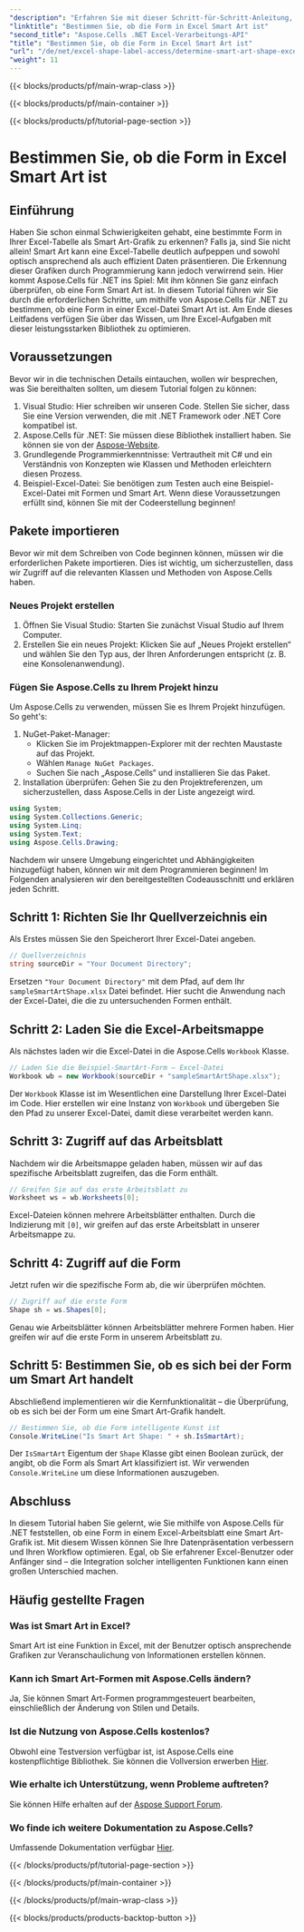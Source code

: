 ```yaml
---
"description": "Erfahren Sie mit dieser Schritt-für-Schritt-Anleitung, wie Sie mit Aspose.Cells für .NET ganz einfach prüfen, ob eine Form in Excel Smart Art ist. Perfekt für die Automatisierung von Excel-Aufgaben."
"linktitle": "Bestimmen Sie, ob die Form in Excel Smart Art ist"
"second_title": "Aspose.Cells .NET Excel-Verarbeitungs-API"
"title": "Bestimmen Sie, ob die Form in Excel Smart Art ist"
"url": "/de/net/excel-shape-label-access/determine-smart-art-shape-excel/"
"weight": 11
---
```


{{< blocks/products/pf/main-wrap-class >}}

{{< blocks/products/pf/main-container >}}

{{< blocks/products/pf/tutorial-page-section >}}

# Bestimmen Sie, ob die Form in Excel Smart Art ist

## Einführung
Haben Sie schon einmal Schwierigkeiten gehabt, eine bestimmte Form in Ihrer Excel-Tabelle als Smart Art-Grafik zu erkennen? Falls ja, sind Sie nicht allein! Smart Art kann eine Excel-Tabelle deutlich aufpeppen und sowohl optisch ansprechend als auch effizient Daten präsentieren. Die Erkennung dieser Grafiken durch Programmierung kann jedoch verwirrend sein. Hier kommt Aspose.Cells für .NET ins Spiel: Mit ihm können Sie ganz einfach überprüfen, ob eine Form Smart Art ist. 
In diesem Tutorial führen wir Sie durch die erforderlichen Schritte, um mithilfe von Aspose.Cells für .NET zu bestimmen, ob eine Form in einer Excel-Datei Smart Art ist. Am Ende dieses Leitfadens verfügen Sie über das Wissen, um Ihre Excel-Aufgaben mit dieser leistungsstarken Bibliothek zu optimieren.
## Voraussetzungen
Bevor wir in die technischen Details eintauchen, wollen wir besprechen, was Sie bereithalten sollten, um diesem Tutorial folgen zu können:
1. Visual Studio: Hier schreiben wir unseren Code. Stellen Sie sicher, dass Sie eine Version verwenden, die mit .NET Framework oder .NET Core kompatibel ist.
2. Aspose.Cells für .NET: Sie müssen diese Bibliothek installiert haben. Sie können sie von der [Aspose-Website](https://releases.aspose.com/cells/net/).
3. Grundlegende Programmierkenntnisse: Vertrautheit mit C# und ein Verständnis von Konzepten wie Klassen und Methoden erleichtern diesen Prozess.
4. Beispiel-Excel-Datei: Sie benötigen zum Testen auch eine Beispiel-Excel-Datei mit Formen und Smart Art.
Wenn diese Voraussetzungen erfüllt sind, können Sie mit der Codeerstellung beginnen!
## Pakete importieren
Bevor wir mit dem Schreiben von Code beginnen können, müssen wir die erforderlichen Pakete importieren. Dies ist wichtig, um sicherzustellen, dass wir Zugriff auf die relevanten Klassen und Methoden von Aspose.Cells haben.
### Neues Projekt erstellen
1. Öffnen Sie Visual Studio:
   Starten Sie zunächst Visual Studio auf Ihrem Computer.
2. Erstellen Sie ein neues Projekt:
   Klicken Sie auf „Neues Projekt erstellen“ und wählen Sie den Typ aus, der Ihren Anforderungen entspricht (z. B. eine Konsolenanwendung).
### Fügen Sie Aspose.Cells zu Ihrem Projekt hinzu
Um Aspose.Cells zu verwenden, müssen Sie es Ihrem Projekt hinzufügen. So geht's:
1. NuGet-Paket-Manager:
   - Klicken Sie im Projektmappen-Explorer mit der rechten Maustaste auf das Projekt.
   - Wählen `Manage NuGet Packages`.
   - Suchen Sie nach „Aspose.Cells“ und installieren Sie das Paket.
2. Installation überprüfen:
   Gehen Sie zu den Projektreferenzen, um sicherzustellen, dass Aspose.Cells in der Liste angezeigt wird. 
```csharp
using System;
using System.Collections.Generic;
using System.Linq;
using System.Text;
using Aspose.Cells.Drawing;
```
Nachdem wir unsere Umgebung eingerichtet und Abhängigkeiten hinzugefügt haben, können wir mit dem Programmieren beginnen! Im Folgenden analysieren wir den bereitgestellten Codeausschnitt und erklären jeden Schritt.
## Schritt 1: Richten Sie Ihr Quellverzeichnis ein
Als Erstes müssen Sie den Speicherort Ihrer Excel-Datei angeben.
```csharp
// Quellverzeichnis
string sourceDir = "Your Document Directory";
```
Ersetzen `"Your Document Directory"` mit dem Pfad, auf dem Ihr `sampleSmartArtShape.xlsx` Datei befindet. Hier sucht die Anwendung nach der Excel-Datei, die die zu untersuchenden Formen enthält.
## Schritt 2: Laden Sie die Excel-Arbeitsmappe
Als nächstes laden wir die Excel-Datei in die Aspose.Cells `Workbook` Klasse.
```csharp
// Laden Sie die Beispiel-SmartArt-Form – Excel-Datei
Workbook wb = new Workbook(sourceDir + "sampleSmartArtShape.xlsx");
```
Der `Workbook` Klasse ist im Wesentlichen eine Darstellung Ihrer Excel-Datei im Code. Hier erstellen wir eine Instanz von `Workbook` und übergeben Sie den Pfad zu unserer Excel-Datei, damit diese verarbeitet werden kann.
## Schritt 3: Zugriff auf das Arbeitsblatt
Nachdem wir die Arbeitsmappe geladen haben, müssen wir auf das spezifische Arbeitsblatt zugreifen, das die Form enthält.
```csharp
// Greifen Sie auf das erste Arbeitsblatt zu
Worksheet ws = wb.Worksheets[0];
```
Excel-Dateien können mehrere Arbeitsblätter enthalten. Durch die Indizierung mit `[0]`, wir greifen auf das erste Arbeitsblatt in unserer Arbeitsmappe zu. 
## Schritt 4: Zugriff auf die Form
Jetzt rufen wir die spezifische Form ab, die wir überprüfen möchten.
```csharp
// Zugriff auf die erste Form
Shape sh = ws.Shapes[0];
```
Genau wie Arbeitsblätter können Arbeitsblätter mehrere Formen haben. Hier greifen wir auf die erste Form in unserem Arbeitsblatt zu. 
## Schritt 5: Bestimmen Sie, ob es sich bei der Form um Smart Art handelt
Abschließend implementieren wir die Kernfunktionalität – die Überprüfung, ob es sich bei der Form um eine Smart Art-Grafik handelt.
```csharp
// Bestimmen Sie, ob die Form intelligente Kunst ist
Console.WriteLine("Is Smart Art Shape: " + sh.IsSmartArt);
```
Der `IsSmartArt` Eigentum der `Shape` Klasse gibt einen Boolean zurück, der angibt, ob die Form als Smart Art klassifiziert ist. Wir verwenden `Console.WriteLine` um diese Informationen auszugeben. 
## Abschluss
In diesem Tutorial haben Sie gelernt, wie Sie mithilfe von Aspose.Cells für .NET feststellen, ob eine Form in einem Excel-Arbeitsblatt eine Smart Art-Grafik ist. Mit diesem Wissen können Sie Ihre Datenpräsentation verbessern und Ihren Workflow optimieren. Egal, ob Sie erfahrener Excel-Benutzer oder Anfänger sind – die Integration solcher intelligenten Funktionen kann einen großen Unterschied machen. 
## Häufig gestellte Fragen
### Was ist Smart Art in Excel?
Smart Art ist eine Funktion in Excel, mit der Benutzer optisch ansprechende Grafiken zur Veranschaulichung von Informationen erstellen können.
### Kann ich Smart Art-Formen mit Aspose.Cells ändern?
Ja, Sie können Smart Art-Formen programmgesteuert bearbeiten, einschließlich der Änderung von Stilen und Details.
### Ist die Nutzung von Aspose.Cells kostenlos?
Obwohl eine Testversion verfügbar ist, ist Aspose.Cells eine kostenpflichtige Bibliothek. Sie können die Vollversion erwerben [Hier](https://purchase.aspose.com/buy).
### Wie erhalte ich Unterstützung, wenn Probleme auftreten?
Sie können Hilfe erhalten auf der [Aspose Support Forum](https://forum.aspose.com/c/cells/9).
### Wo finde ich weitere Dokumentation zu Aspose.Cells?
Umfassende Dokumentation verfügbar [Hier](https://reference.aspose.com/cells/net/).

{{< /blocks/products/pf/tutorial-page-section >}}

{{< /blocks/products/pf/main-container >}}

{{< /blocks/products/pf/main-wrap-class >}}

{{< blocks/products/products-backtop-button >}}
